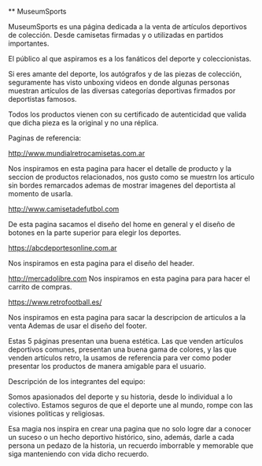 ** MuseumSports

MuseumSports es una página dedicada a la venta de artículos deportivos de colección. Desde camisetas firmadas y o utilizadas en partidos importantes.

El público al que aspiramos es a los fanáticos del deporte y coleccionistas.

Si eres amante del deporte, los autógrafos y de las piezas de colección, seguramente has visto unboxing videos en donde algunas personas muestran artículos de las diversas categorías deportivas firmados por deportistas famosos.

Todos los productos vienen con su certificado de autenticidad que valida que dicha pieza es la original y no una réplica.

Paginas de referencia:

http://www.mundialretrocamisetas.com.ar

Nos inspiramos en esta pagina para hacer el detalle de producto y la seccion de productos relacionados, nos gusto como se muestrn los articulo sin bordes remarcados ademas de mostrar imagenes del deportista al momento de usarla.

http://www.camisetadefutbol.com

De esta pagina sacamos el diseño del home en general y el diseño de botones en la parte superior para elegir los deportes.

https://abcdeportesonline.com.ar

Nos inspiramos en esta pagina para el diseño del header.

http://mercadolibre.com
Nos inspiramos en esta pagina para para hacer el carrito de compras.

https://www.retrofootball.es/

Nos inspiramos en esta pagina para sacar la descripcion de articulos a la venta
Ademas de usar el diseño del footer.


Estas 5 páginas presentan una buena estética. Las que venden artículos deportivos comunes, presentan una buena gama de colores, y las que venden artículos retro, la usamos de referencia para ver como poder presentar los productos de manera amigable para el usuario. 



Descripción de los integrantes del equipo: 

Somos apasionados del deporte y su historia, desde lo individual a lo colectivo. Estamos seguros de que el deporte une al mundo, rompe con las visiones politicas y religiosas.

Esa magia nos inspira en crear una pagina que no solo logre dar a conocer un suceso o un hecho deportivo histórico, sino, además, darle a cada persona un pedazo de la historia, un recuerdo imborrable y memorable que siga manteniendo con vida dicho recuerdo.